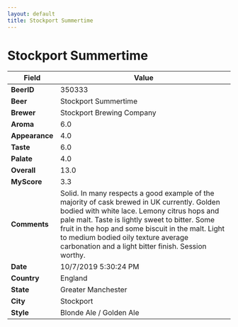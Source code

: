 ```yaml
---
layout: default
title: Stockport Summertime
---
```


# Stockport Summertime

| Field         | Value     |
|---------------|-----------|
| **BeerID** | 350333 |
| **Beer** | Stockport Summertime |
| **Brewer** | Stockport Brewing Company |
| **Aroma** | 6.0 |
| **Appearance** | 4.0 |
| **Taste** | 6.0 |
| **Palate** | 4.0 |
| **Overall** | 13.0 |
| **MyScore** | 3.3 |
| **Comments** | Solid. In many respects a good example of the majority of cask brewed in UK currently. Golden bodied with white lace. Lemony citrus hops and pale malt. Taste is lightly sweet to bitter. Some fruit in the hop and some biscuit in the malt. Light to medium bodied oily texture average carbonation and a light bitter finish. Session worthy. |
| **Date** | 10/7/2019 5:30:24 PM |
| **Country** | England |
| **State** | Greater Manchester |
| **City** | Stockport |
| **Style** | Blonde Ale / Golden Ale |
